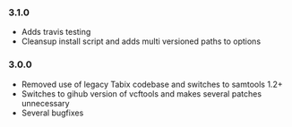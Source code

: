 ### 3.1.0
* Adds travis testing
* Cleansup install script and adds multi versioned paths to options

### 3.0.0
* Removed use of legacy Tabix codebase and switches to samtools 1.2+
* Switches to gihub version of vcftools and makes several patches unnecessary
* Several bugfixes
